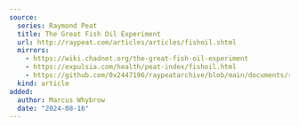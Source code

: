 ```yaml
---
source:
  series: Raymond Peat
  title: The Great Fish Oil Experiment
  url: http://raypeat.com/articles/articles/fishoil.shtml
  mirrors:
    - https://wiki.chadnet.org/the-great-fish-oil-experiment
    - https://expulsia.com/health/peat-index/fishoil.html
    - https://github.com/0x2447196/raypeatarchive/blob/main/documents/raypeat.com/fishoil.md
  kind: article 
added:
  author: Marcus Whybrow
  date: "2024-08-16"
---
```

